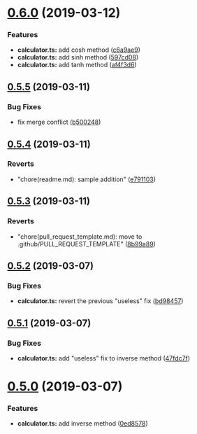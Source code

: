# [0.6.0](https://github.com/gfmio/example-calculator/compare/v0.5.5...v0.6.0) (2019-03-12)


### Features

* **calculator.ts:** add cosh method ([c6a9ae9](https://github.com/gfmio/example-calculator/commit/c6a9ae9))
* **calculator.ts:** add sinh method ([597cd08](https://github.com/gfmio/example-calculator/commit/597cd08))
* **calculator.ts:** add tanh method ([af4f3d6](https://github.com/gfmio/example-calculator/commit/af4f3d6))

## [0.5.5](https://github.com/gfmio/example-calculator/compare/v0.5.4...v0.5.5) (2019-03-11)


### Bug Fixes

* fix merge conflict ([b500248](https://github.com/gfmio/example-calculator/commit/b500248))

## [0.5.4](https://github.com/gfmio/example-calculator/compare/v0.5.3...v0.5.4) (2019-03-11)

### Reverts

- "chore(readme.md): sample addition" ([e791103](https://github.com/gfmio/example-calculator/commit/e791103))

## [0.5.3](https://github.com/gfmio/example-calculator/compare/v0.5.2...v0.5.3) (2019-03-11)

### Reverts

- "chore(pull_request_template.md): move to .github/PULL_REQUEST_TEMPLATE" ([8b99a89](https://github.com/gfmio/example-calculator/commit/8b99a89))

## [0.5.2](https://github.com/gfmio/example-calculator/compare/v0.5.1...v0.5.2) (2019-03-07)

### Bug Fixes

- **calculator.ts:** revert the previous "useless" fix ([bd98457](https://github.com/gfmio/example-calculator/commit/bd98457))

## [0.5.1](https://github.com/gfmio/example-calculator/compare/v0.5.0...v0.5.1) (2019-03-07)

### Bug Fixes

- **calculator.ts:** add "useless" fix to inverse method ([47fdc7f](https://github.com/gfmio/example-calculator/commit/47fdc7f))

# [0.5.0](https://github.com/gfmio/example-calculator/compare/v0.4.0...v0.5.0) (2019-03-07)

### Features

- **calculator.ts:** add inverse method ([0ed8578](https://github.com/gfmio/example-calculator/commit/0ed8578))
